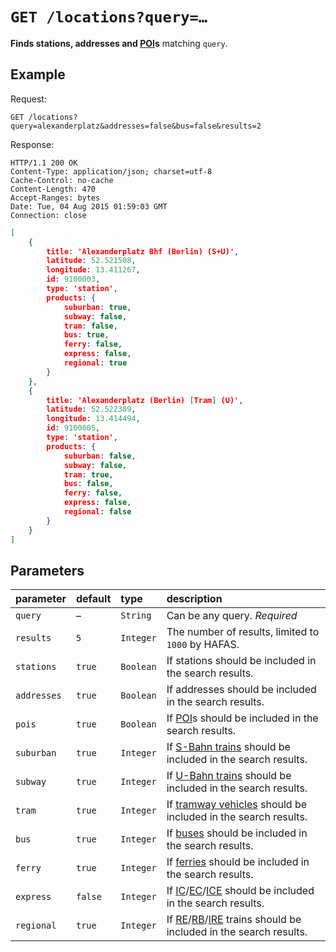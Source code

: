 # `GET /locations?query=…`

**Finds stations, addresses and [POI](https://en.wikipedia.org/wiki/Point_of_interest)s** matching `query`.



## Example

Request:

```http
GET /locations?query=alexanderplatz&addresses=false&bus=false&results=2
```

Response:

```http
HTTP/1.1 200 OK
Content-Type: application/json; charset=utf-8
Cache-Control: no-cache
Content-Length: 470
Accept-Ranges: bytes
Date: Tue, 04 Aug 2015 01:59:03 GMT
Connection: close
```

```json
[
    {
        title: 'Alexanderplatz Bhf (Berlin) (S+U)',
        latitude: 52.521508,
        longitude: 13.411267,
        id: 9100003,
        type: 'station',
        products: {
            suburban: true,
            subway: false,
            tram: false,
            bus: true,
            ferry: false,
            express: false,
            regional: true
        }
    },
    {
        title: 'Alexanderplatz (Berlin) [Tram] (U)',
        latitude: 52.522389,
        longitude: 13.414494,
        id: 9100005,
        type: 'station',
        products: {
            suburban: false,
            subway: false,
            tram: true,
            bus: false,
            ferry: false,
            express: false,
            regional: false
        }
    }
]
```



## Parameters

| parameter | default | type | description |
|:----------|:--------|:-----|:------------|
| `query` | – | `String` | Can be any query. *Required* |
| `results` | `5` | `Integer` | The number of results, limited to `1000` by HAFAS. |
| `stations` | `true` | `Boolean` | If stations should be included in the search results. |
| `addresses` | `true` | `Boolean` | If addresses should be included in the search results. |
| `pois` | `true` | `Boolean` | If [POI](https://en.wikipedia.org/wiki/Point_of_interest)s should be included in the search results. |
| `suburban` | `true`  | `Integer` | If [S-Bahn trains](https://en.wikipedia.org/wiki/Berlin_S-Bahn) should be included in the search results. |
| `subway` | `true`  | `Integer` | If [U-Bahn trains](https://en.wikipedia.org/wiki/Berlin_U-Bahn) should be included in the search results. |
| `tram` | `true`  | `Integer` | If [tramway vehicles](https://en.wikipedia.org/wiki/Trams_in_Berlin) should be included in the search results. |
| `bus` | `true`  | `Integer` | If [buses](https://en.wikipedia.org/wiki/Bus_transport_in_Berlin) should be included in the search results. |
| `ferry` | `true`  | `Integer` | If [ferries](https://en.wikipedia.org/wiki/Ferry_transport_in_Berlin) should be included in the search results. |
| `express` | `false`  | `Integer` | If [IC](https://en.wikipedia.org/wiki/Intercity_%28Deutsche_Bahn%29)/[EC](https://en.wikipedia.org/wiki/EuroCity)/[ICE](https://en.wikipedia.org/wiki/Intercity-Express) should be included in the search results. |
| `regional` | `true`  | `Integer` | If [RE](https://en.wikipedia.org/wiki/Regional-Express)/[RB](https://en.wikipedia.org/wiki/Regionalbahn)/[IRE](https://en.wikipedia.org/wiki/Interregio-Express) trains should be included in the search results. |
